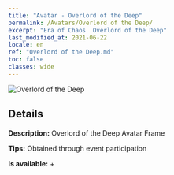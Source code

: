 ```yaml
---
title: "Avatar - Overlord of the Deep"
permalink: /Avatars/Overlord of the Deep/
excerpt: "Era of Chaos  Overlord of the Deep"
last_modified_at: 2021-06-22
locale: en
ref: "Overlord of the Deep.md"
toc: false
classes: wide
---
```

 ![Overlord of the Deep](/images/a/avatarFrame_81.png)

## Details

 **Description:** Overlord of the Deep Avatar Frame 

 **Tips:** Obtained through event participation 

 **Is available:**  + 


